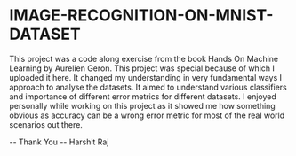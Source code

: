 # IMAGE-RECOGNITION-ON-MNIST-DATASET

This project was a code along exercise from the book Hands On Machine Learning by Aurelien Geron.
This project was special because of which I uploaded it here. It changed my understanding in very fundamental ways I approach to analyse the datasets. It aimed to understand various classifiers and importance of different error metrics for different datasets.
I enjoyed personally while working on this project as it showed me how something obvious as accuracy can be a wrong error metric for most of the real world scenarios out there.

-- Thank You
-- Harshit Raj
